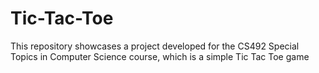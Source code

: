 # Tic-Tac-Toe
This repository showcases a project developed for the CS492 Special Topics in Computer Science course, which is a simple Tic Tac Toe game
